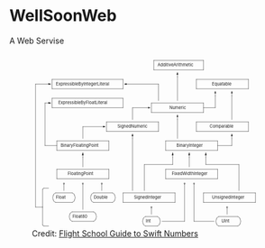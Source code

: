 # WellSoonWeb
A Web Servise
<figure>
        <!--?xml version="1.0"?-->
          <svg xmlns="http://www.w3.org/2000/svg" font-size="14" viewBox="0 0 808 592" stroke="currentColor" stroke-linecap="round" stroke-linejoin="round" fill="none">
            <defs>
              <marker id="triangle" markerHeight="8" markerWidth="8" orient="auto" refX="4" refY="2" viewBox="0 0 8 4">
                <polygon fill="black" points="0,0 0,4 8,2 0,0"></polygon>
              </marker>
              <marker id="clear_triangle" markerHeight="10" markerWidth="10" orient="auto" refX="1" refY="7" viewBox="0 0 20 14">
                <polygon fill="none" points="2,2 2,12 18,7 2,2" stroke="black" stroke-width="2"></polygon>
              </marker>
              <marker id="circle" markerHeight="5" markerWidth="5" orient="auto" refX="10" refY="10" viewBox="0 0 20 20">
                <circle cx="10" cy="10" fill="black" r="8"></circle>
              </marker>
              <marker id="square" markerHeight="5" markerWidth="5" orient="auto" refX="10" refY="10" viewBox="0 0 20 20">
                <rect fill="black" width="20" height="20" viewBox="0 0 20 20" x="0" y="0"></rect>
              </marker>
              <marker id="open_circle" markerHeight="10" markerWidth="10" orient="auto" refX="10" refY="10" viewBox="0 0 20 20">
                <circle cx="10" cy="10" fill="white" r="4" stroke="black" stroke-width="2"></circle>
              </marker>
              <marker id="big_open_circle" markerHeight="20" markerWidth="20" orient="auto" refX="20" refY="20" viewBox="0 0 40 40">
                <circle cx="20" cy="20" fill="white" r="6" stroke="black" stroke-width="2"></circle>
              </marker>
            </defs>
            <style>
              text{stroke: none; fill: currentColor;}
              polygon{fill:currentColor;}
            </style>
            <g>
              <line x1="12" x2="12" y1="104" y2="520"></line>
              <line marker-end="url(#triangle)" x1="12" x2="60" y1="104" y2="104"></line>
              <line x1="12" x2="36" y1="520" y2="520"></line>
              <line x1="36" x2="36" y1="460" y2="520"></line>
              <line x1="36" x2="36" y1="520" y2="580"></line>
              <path d="M 36 580 A 4 4 0 0 0 40 584" fill="none"></path>
              <path d="M 40 456 A 4 4 0 0 0 36 460" fill="none"></path>
            </g>
            <g>
              <line x1="40" x2="56" y1="456" y2="456"></line>
            </g>
            <g>
              <line x1="40" x2="56" y1="584" y2="584"></line>
            </g>
            <g>
              <line x1="44" x2="44" y1="168" y2="312"></line>
              <line marker-end="url(#triangle)" x1="44" x2="60" y1="168" y2="168"></line>
              <line x1="44" x2="84" y1="312" y2="312"></line>
            </g>
            <g>
              <line x1="68" x2="68" y1="88" y2="120"></line>
              <line x1="68" x2="308" y1="88" y2="88"></line>
              <line x1="68" x2="308" y1="120" y2="120"></line>
              <line x1="308" x2="308" y1="88" y2="120"></line>
            </g>
            <g>
              <line x1="68" x2="68" y1="152" y2="184"></line>
              <line x1="68" x2="308" y1="152" y2="152"></line>
              <line x1="68" x2="308" y1="184" y2="184"></line>
              <line x1="308" x2="308" y1="152" y2="184"></line>
            </g>
            <g>
              <line x1="72" x2="74" y1="496" y2="500"></line>
              <path d="M 72 480 A 16 16 0 0 0 72 496" fill="none"></path>
              <path d="M 74 500 A 8 8 0 0 0 80 504" fill="none"></path>
            </g>
            <g>
              <line x1="74" x2="72" y1="476" y2="480"></line>
              <path d="M 80 472 A 8 8 0 0 0 74 476" fill="none"></path>
            </g>
            <g>
              <line x1="80" x2="136" y1="472" y2="472"></line>
              <path d="M 142 476 A 8 8 0 0 0 136 472" fill="none"></path>
            </g>
            <g>
              <line x1="80" x2="136" y1="504" y2="504"></line>
              <path d="M 136 504 A 8 8 0 0 0 142 500" fill="none"></path>
            </g>
            <g>
              <line x1="84" x2="84" y1="296" y2="328"></line>
              <line x1="84" x2="260" y1="296" y2="296"></line>
              <line x1="84" x2="260" y1="328" y2="328"></line>
              <line x1="260" x2="260" y1="296" y2="328"></line>
            </g>
            <g>
              <line x1="84" x2="84" y1="392" y2="424"></line>
              <line x1="84" x2="260" y1="392" y2="392"></line>
              <line x1="84" x2="260" y1="424" y2="424"></line>
              <line x1="260" x2="260" y1="392" y2="424"></line>
            </g>
            <g>
              <line x1="128" x2="130" y1="560" y2="564"></line>
              <path d="M 128 544 A 16 16 0 0 0 128 560" fill="none"></path>
              <path d="M 130 564 A 8 8 0 0 0 136 568" fill="none"></path>
            </g>
            <g>
              <line x1="130" x2="128" y1="540" y2="544"></line>
              <path d="M 136 536 A 8 8 0 0 0 130 540" fill="none"></path>
            </g>
            <g>
              <line x1="136" x2="208" y1="536" y2="536"></line>
              <path d="M 214 540 A 8 8 0 0 0 208 536" fill="none"></path>
            </g>
            <g>
              <line x1="136" x2="208" y1="568" y2="568"></line>
              <path d="M 208 568 A 8 8 0 0 0 214 564" fill="none"></path>
            </g>
            <g>
              <line x1="142" x2="144" y1="476" y2="480"></line>
              <path d="M 144 496 A 16 16 0 0 0 144 480" fill="none"></path>
            </g>
            <g>
              <line x1="142" x2="144" y1="500" y2="496"></line>
            </g>
            <g>
              <line x1="172" x2="172" y1="248" y2="288"></line>
              <line marker-end="url(#triangle)" x1="172" x2="244" y1="248" y2="248"></line>
            </g>
            <g>
              <line marker-end="url(#triangle)" x1="172" x2="172" y1="352" y2="340"></line>
              <line x1="172" x2="172" y1="352" y2="384"></line>
            </g>
            <g>
              <line x1="200" x2="202" y1="496" y2="500"></line>
              <path d="M 200 480 A 16 16 0 0 0 200 496" fill="none"></path>
              <path d="M 202 500 A 8 8 0 0 0 208 504" fill="none"></path>
            </g>
            <g>
              <line x1="202" x2="200" y1="476" y2="480"></line>
              <path d="M 208 472 A 8 8 0 0 0 202 476" fill="none"></path>
            </g>
            <g>
              <line x1="208" x2="272" y1="472" y2="472"></line>
              <path d="M 278 476 A 8 8 0 0 0 272 472" fill="none"></path>
            </g>
            <g>
              <line x1="208" x2="272" y1="504" y2="504"></line>
              <path d="M 272 504 A 8 8 0 0 0 278 500" fill="none"></path>
            </g>
            <g>
              <line x1="214" x2="216" y1="540" y2="544"></line>
              <path d="M 216 560 A 16 16 0 0 0 216 544" fill="none"></path>
            </g>
            <g>
              <line x1="214" x2="216" y1="564" y2="560"></line>
            </g>
            <g>
              <line x1="252" x2="252" y1="232" y2="264"></line>
              <line x1="252" x2="428" y1="232" y2="232"></line>
              <line x1="252" x2="428" y1="264" y2="264"></line>
              <line x1="428" x2="428" y1="232" y2="264"></line>
            </g>
            <g>
              <line x1="278" x2="280" y1="476" y2="480"></line>
              <path d="M 280 496 A 16 16 0 0 0 280 480" fill="none"></path>
            </g>
            <g>
              <line x1="278" x2="280" y1="500" y2="496"></line>
            </g>
            <g>
              <line x1="308" x2="308" y1="472" y2="504"></line>
              <line x1="308" x2="484" y1="472" y2="472"></line>
              <line x1="308" x2="484" y1="504" y2="504"></line>
              <line x1="484" x2="484" y1="472" y2="504"></line>
            </g>
            <g>
              <line marker-end="url(#triangle)" x1="320" x2="316" y1="104" y2="104"></line>
              <line x1="320" x2="428" y1="104" y2="104"></line>
              <line x1="428" x2="428" y1="104" y2="160"></line>
            </g>
            <g>
              <line x1="340" x2="340" y1="184" y2="224"></line>
              <line marker-end="url(#triangle)" x1="340" x2="396" y1="184" y2="184"></line>
            </g>
            <g>
              <line marker-end="url(#triangle)" x1="340" x2="340" y1="288" y2="276"></line>
              <line x1="340" x2="340" y1="288" y2="464"></line>
            </g>
            <g>
              <line x1="376" x2="378" y1="576" y2="580"></line>
              <path d="M 376 560 A 16 16 0 0 0 376 576" fill="none"></path>
              <path d="M 378 580 A 8 8 0 0 0 384 584" fill="none"></path>
            </g>
            <g>
              <line x1="378" x2="376" y1="556" y2="560"></line>
              <path d="M 384 552 A 8 8 0 0 0 378 556" fill="none"></path>
            </g>
            <g>
              <line x1="380" x2="380" y1="376" y2="464"></line>
              <line x1="380" x2="476" y1="376" y2="376"></line>
              <line x1="476" x2="476" y1="352" y2="376"></line>
            </g>
            <g>
              <line x1="384" x2="424" y1="552" y2="552"></line>
              <path d="M 430 556 A 8 8 0 0 0 424 552" fill="none"></path>
            </g>
            <g>
              <line x1="384" x2="424" y1="584" y2="584"></line>
              <path d="M 424 584 A 8 8 0 0 0 430 580" fill="none"></path>
            </g>
            <g>
              <line x1="404" x2="404" y1="168" y2="200"></line>
              <line x1="404" x2="580" y1="168" y2="168"></line>
              <line x1="404" x2="580" y1="200" y2="200"></line>
              <line x1="580" x2="580" y1="168" y2="200"></line>
            </g>
            <g>
              <line x1="412" x2="412" y1="24" y2="56"></line>
              <line x1="412" x2="580" y1="24" y2="24"></line>
              <line x1="412" x2="580" y1="56" y2="56"></line>
              <line x1="580" x2="580" y1="24" y2="56"></line>
            </g>
            <g>
              <line x1="430" x2="432" y1="556" y2="560"></line>
              <path d="M 432 576 A 16 16 0 0 0 432 560" fill="none"></path>
            </g>
            <g>
              <line x1="430" x2="432" y1="580" y2="576"></line>
            </g>
            <g>
              <line x1="440" x2="516" y1="568" y2="568"></line>
              <line marker-start="url(#open_circle)" x1="516" x2="516" y1="440" y2="568"></line>
            </g>
            <g>
              <line x1="452" x2="452" y1="296" y2="328"></line>
              <line x1="452" x2="628" y1="296" y2="296"></line>
              <line x1="452" x2="628" y1="328" y2="328"></line>
              <line x1="628" x2="628" y1="296" y2="328"></line>
            </g>
            <g>
              <line x1="452" x2="452" y1="392" y2="424"></line>
              <line x1="452" x2="628" y1="392" y2="392"></line>
              <line x1="452" x2="628" y1="424" y2="424"></line>
              <line x1="628" x2="628" y1="392" y2="424"></line>
            </g>
            <g>
              <line marker-end="url(#triangle)" x1="476" x2="476" y1="352" y2="340"></line>
            </g>
            <g>
              <line marker-end="url(#triangle)" x1="492" x2="492" y1="80" y2="68"></line>
              <line x1="492" x2="492" y1="80" y2="160"></line>
            </g>
            <g>
              <line marker-end="url(#triangle)" x1="492" x2="492" y1="224" y2="212"></line>
              <line x1="492" x2="492" y1="224" y2="288"></line>
            </g>
            <g>
              <line marker-end="url(#triangle)" x1="532" x2="532" y1="352" y2="340"></line>
              <line x1="532" x2="532" y1="352" y2="384"></line>
            </g>
            <g>
              <line x1="548" x2="616" y1="568" y2="568"></line>
              <line marker-start="url(#open_circle)" x1="548" x2="548" y1="440" y2="568"></line>
            </g>
            <g>
              <line x1="556" x2="556" y1="88" y2="120"></line>
              <line x1="556" x2="732" y1="88" y2="88"></line>
              <line x1="556" x2="732" y1="120" y2="120"></line>
              <line x1="732" x2="732" y1="88" y2="120"></line>
            </g>
            <g>
              <line x1="556" x2="556" y1="232" y2="264"></line>
              <line x1="556" x2="732" y1="232" y2="232"></line>
              <line x1="556" x2="732" y1="264" y2="264"></line>
              <line x1="732" x2="732" y1="232" y2="264"></line>
            </g>
            <g>
              <line x1="580" x2="620" y1="184" y2="184"></line>
              <line x1="620" x2="620" y1="144" y2="184"></line>
            </g>
            <g>
              <line x1="580" x2="580" y1="472" y2="504"></line>
              <line x1="580" x2="756" y1="472" y2="472"></line>
              <line x1="580" x2="756" y1="504" y2="504"></line>
              <line x1="756" x2="756" y1="472" y2="504"></line>
            </g>
            <g>
              <line marker-end="url(#triangle)" x1="588" x2="588" y1="352" y2="340"></line>
              <line x1="588" x2="588" y1="352" y2="376"></line>
              <line x1="588" x2="700" y1="376" y2="376"></line>
              <line x1="700" x2="700" y1="376" y2="464"></line>
            </g>
            <g>
              <line marker-end="url(#triangle)" x1="620" x2="620" y1="144" y2="132"></line>
            </g>
            <g>
              <line x1="624" x2="626" y1="576" y2="580"></line>
              <path d="M 624 560 A 16 16 0 0 0 624 576" fill="none"></path>
              <path d="M 626 580 A 8 8 0 0 0 632 584" fill="none"></path>
            </g>
            <g>
              <line x1="626" x2="624" y1="556" y2="560"></line>
              <path d="M 632 552 A 8 8 0 0 0 626 556" fill="none"></path>
            </g>
            <g>
              <line x1="628" x2="676" y1="312" y2="312"></line>
              <line x1="676" x2="676" y1="288" y2="312"></line>
            </g>
            <g>
              <line x1="632" x2="696" y1="552" y2="552"></line>
              <path d="M 702 556 A 8 8 0 0 0 696 552" fill="none"></path>
            </g>
            <g>
              <line x1="632" x2="696" y1="584" y2="584"></line>
              <path d="M 696 584 A 8 8 0 0 0 702 580" fill="none"></path>
            </g>
            <g>
              <line marker-end="url(#triangle)" x1="676" x2="676" y1="144" y2="132"></line>
              <line x1="676" x2="676" y1="144" y2="224"></line>
            </g>
            <g>
              <line marker-end="url(#triangle)" x1="676" x2="676" y1="288" y2="276"></line>
            </g>
            <g>
              <line x1="702" x2="704" y1="556" y2="560"></line>
              <path d="M 704 576 A 16 16 0 0 0 704 560" fill="none"></path>
            </g>
            <g>
              <line x1="702" x2="704" y1="580" y2="576"></line>
            </g>
            <g>
              <text x="81" y="108">ExpressibleByIntegerLiteral</text>
            </g>
            <g>
              <text x="81" y="492">Float</text>
            </g>
            <g>
              <text x="89" y="172">ExpressibleByFloatLiteral</text>
            </g>
            <g>
              <text x="97" y="316">BinaryFloatingPoint</text>
            </g>
            <g>
              <text x="121" y="412">FloatingPoint</text>
            </g>
            <g>
              <text x="137" y="556">Float80</text>
            </g>
            <g>
              <text x="209" y="492">Double</text>
            </g>
            <g>
              <text x="289" y="252">SignedNumeric</text>
            </g>
            <g>
              <text x="345" y="492">SignedInteger</text>
            </g>
            <g>
              <text x="385" y="572">Int</text>
            </g>
            <g>
              <text x="425" y="44">AdditiveArithmetic</text>
            </g>
            <g>
              <text x="465" y="188">Numeric</text>
            </g>
            <g>
              <text x="473" y="412">FixedWidthInteger</text>
            </g>
            <g>
              <text x="489" y="316">BinaryInteger</text>
            </g>
            <g>
              <text x="601" y="252">Comparable</text>
            </g>
            <g>
              <text x="609" y="108">Equatable</text>
            </g>
            <g>
              <text x="609" y="492">UnsignedInteger</text>
            </g>
            <g>
              <text x="641" y="572">UInt</text>
            </g>
            <g>
              <line marker-start="url(#open_circle)" x1="108" x2="108" y1="440" y2="464"></line>
            </g>
            <g>
              <line marker-start="url(#open_circle)" x1="172" x2="172" y1="440" y2="528"></line>
            </g>
            <g>
              <line marker-start="url(#open_circle)" x1="236" x2="236" y1="440" y2="464"></line>
            </g>
            <g>
              <line marker-start="url(#open_circle)" x1="404" x2="404" y1="520" y2="544"></line>
            </g>
            <g>
              <line marker-start="url(#open_circle)" x1="660" x2="660" y1="520" y2="544"></line>
            </g>
          </svg>
          <figcaption>
            Credit:
            <a href="https://flight.school/books/numbers/" rel="noopener noreferrer">Flight School Guide to Swift Numbers</a></figcaption>
        </figure>
